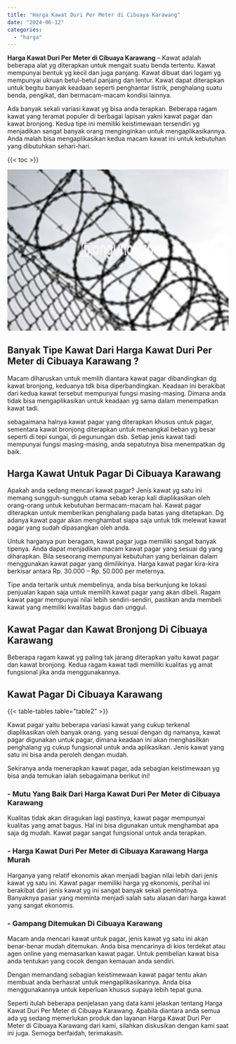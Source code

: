 ```yaml
---
title: "Harga Kawat Duri Per Meter di Cibuaya Karawang"
date: "2024-06-12"
categories: 
  - "harga"
---
```


**Harga Kawat Duri Per Meter di Cibuaya Karawang** – Kawat adalah beberapa alat yg diterapkan untuk mengait suatu benda tertentu. Kawat mempunyai bentuk yg kecil dan juga panjang. Kawat dibuat dari logam yg mempunyai ukruan betul-betul panjang dan lentur. Kawat dapat diterapkan untuk begitu banyak keadaan seperti penghantar listrik, penghalang suatu benda, pengikat, dan bermacam-macam kondisi lainnya.

Ada banyak sekali variasi kawat yg bisa anda terapkan. Beberapa ragam kawat yang teramat populer di berbagai lapisan yakni kawat pagar dan kawat bronjong. Kedua tipe ini memiliki keistimewaan tersendiri yg menjadikan sangat banyak orang menginginkan untuk mengaplikasikannya. Anda malah bisa mengaplikasikan kedua macam kawat ini untuk kebutuhan yang dibutuhkan sehari-hari.

{{< toc >}}

![Harga Kawat Duri Per Meter di Cibuaya Karawang](/images/jual-kawat-murah39.png)

## Banyak Tipe Kawat Dari Harga Kawat Duri Per Meter di Cibuaya Karawang ?

Macam diharuskan untuk memlih diantara kawat pagar dibandingkan dg kawat bronjong, keduanya tdk bisa diperbandingkan. Keadaan ini berakibat dari kedua kawat tersebut mempunyai fungsi masing-masing. Dimana anda tidak bisa mengaplikasikan untuk keadaan yg sama dalam menempatkan kawat tadi.

sebagaimana halnya kawat pagar yang diterapkan khusus untuk pagar, sementara kawat bronjong diterapkan untuk menangkal beban yg besar seperti di tepi sungai, di pegunungan dsb. Setiap jenis kawat tadi mempunyai fungsi masing-masing, anda sepatutnya bisa menempatkan dg baik.

## Harga Kawat Untuk Pagar Di Cibuaya Karawang

Apakah anda sedang mencari kawat pagar? Jenis kawat yg satu ini memang sungguh-sungguh utama sebab kerap kali diaplikasikan oleh orang-orang untuk kebutuhan bermacam-macam hal. Kawat pagar diterapkan untuk memberikan penghalang pada batas yang ditetapkan. Dg adanya kawat pagar akan menghambat siapa saja untuk tdk melewat kawat pagar yang sudah dipasangkan oleh anda.

Untuk harganya pun beragam, kawat pagar juga memiliki sangat banyak tipenya. Anda dapat menjadikan macam kawat pagar yang sesuai dg yang diharapkan. Bila seseorang mempunyai kebutuhan yang berlainan dalam menggunakan kawat pagar yang dimilikinya. Harga kawat pagar kira-kira berkisar antara Rp. 30.000 – Rp. 50.000 per meternya.

Tipe anda tertarik untuk membelinya, anda bisa berkunjung ke lokasi penjualan kapan saja untuk memilih kawat pagar yang akan dibeli. Ragam kawat pagar mempunyai nilai lebih sendiri-sendiri, pastikan anda membeli kawat yang memiliki kwalitas bagus dan unggul.

## Kawat Pagar dan Kawat Bronjong Di Cibuaya Karawang

Beberapa ragam kawat yg paling tak jarang diterapkan yaitu kawat pagar dan kawat bronjong. Kedua ragam kawat tadi memiliki kualitas yg amat fungsional jika anda menggunakannya.

## Kawat Pagar Di Cibuaya Karawang

{{< table-tables table="table2" >}}

Kawat pagar yaitu beberapa variasi kawat yang cukup terkenal diaplikasikan oleh banyak orang. yang sesuai dengan dg namanya, kawat pagar digunakan untuk pagar, dimana keadaan ini akan menghasilkan penghalang yg cukup fungsional untuk anda aplikasikan. Jenis kawat yang satu ini bisa anda peroleh dengan mudah.

Sekiranya anda menerapkan kawat pagar, ada sebagian keistimewaan yg bisa anda temukan ialah sebagaimana berikut ini!

### \- Mutu Yang Baik Dari Harga Kawat Duri Per Meter di Cibuaya Karawang

Kualitas tidak akan diragukan lagi pastinya, kawat pagar mempunyai kualitas yang amat bagus. Hal ini bisa digunakan untuk menghambat apa saja dg mudah. Kawat pagar sangat fungsional untuk anda terapkan.

### \- Harga Kawat Duri Per Meter di Cibuaya Karawang Harga Murah

Harganya yang relatif ekonomis akan menjadi bagian nilai lebih dari jenis kawat yg satu ini. Kawat pagar memiliki harga yg ekonomis, perihal ini berakibat dari jenis kawat yg ini sangat banyak sekali peminatnya. Banyaknya pasar yang meminta menjadi salah satu alasan dari harga kawat yang sangat ekonomis.

### \- Gampang Ditemukan Di Cibuaya Karawang

Macam anda mencari kawat untuk pagar, jenis kawat yg satu ini akan benar-benar mudah ditemukan. Anda bisa mencarinya di kios terdekat atau agen online yang memasarkan kawat pagar. Untuk pembelian kawat bisa anda tentukan yang cocok dengan kemauan anda sendiri.

Dengan memandang sebagian keistimewaan kawat pagar tentu akan membuat anda berhasrat untuk mengaplikasikannya. Anda bisa menggunakannya untuk keperluan khusus supaya lebih tepat guna.

Seperti itulah beberapa penjelasan yang data kami jelaskan tentang Harga Kawat Duri Per Meter di Cibuaya Karawang. Apabila diantara anda semua ada yg sedang memerlukan produk dan layanan Harga Kawat Duri Per Meter di Cibuaya Karawang dari kami, silahkan diskusikan dengan kami saat ini juga. Semoga berfaidah, terimakasih.
